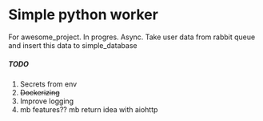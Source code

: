 # Simple python worker
For awesome_project. In progres. Async. Take user data from rabbit queue and insert this data to simple_database

##### TODO
1) Secrets from env
2) ~~Dockerizing~~
3) Improve logging
4) mb features?? mb return idea with aiohttp
